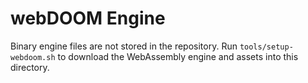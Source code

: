 # webDOOM Engine

Binary engine files are not stored in the repository. Run `tools/setup-webdoom.sh` to download the WebAssembly engine and assets into this directory.
